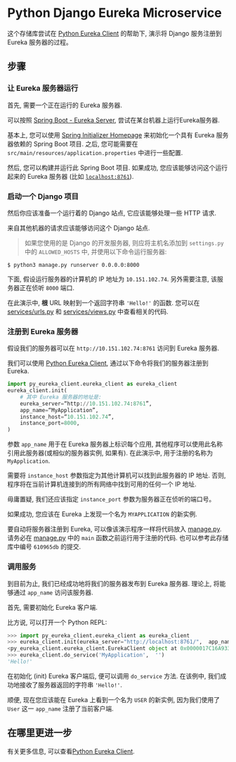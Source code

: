 # Python Django Eureka Microservice

这个存储库尝试在 [Python Eureka Client][py-eureka-client] 的帮助下, 演示将 Django 服务注册到 Eureka 服务器的过程。

## 步骤

### 让 Eureka 服务器运行

首先, 需要一个正在运行的 Eureka 服务器. 

可以按照 [Spring Boot - Eureka Server](https://www.tutorialspoint.com/spring_boot/spring_boot_eureka_server.htm), 尝试在某台机器上运行Eureka服务器. 

基本上, 您可以使用 [Spring Initializer Homepage](https://start.spring.io/) 来初始化一个具有 Eureka 服务器依赖的 Spring Boot 项目. 之后, 您可能需要在 `src/main/resources/application.properties` 中进行一些配置.

然后, 您可以构建并运行此 Spring Boot 项目. 如果成功, 您应该能够访问这个运行起来的 Eureka 服务器 (比如 [`localhost:8761`](http://localhost:8761)).

### 启动一个 Django 项目

然后你应该准备一个运行着的 Django 站点, 它应该能够处理一些 HTTP 请求. 

来自其他机器的请求应该能够访问这个 Django 站点.

> 如果您使用的是 Django 的开发服务器, 则应将主机名添加到 `settings.py` 中的 `ALLOWED_HOSTS` 中, 并使用以下命令运行服务器:

```console
$ python3 manage.py runserver 0.0.0.0:8000
```

下面, 假设运行服务器的计算机的 IP 地址为 `10.151.102.74`. 另外需要注意, 该服务器正在侦听 `8000` 端口.

在此演示中, **根** URL 映射到一个返回字符串 `'Hello!'` 的函数. 您可以在 [services/urls.py](./services/urls.py) 和 [services/views.py](./services/views.py) 中查看相关的代码.

### 注册到 Eureka 服务器

假设我们的服务器可以在 `http://10.151.102.74:8761` 访问到 Eureka 服务器. 

我们可以使用 [Python Eureka Client][py-eureka-client], 通过以下命令将我们的服务器注册到 Eureka.

```python
import py_eureka_client.eureka_client as eureka_client
eureka_client.init(
    # 其中 Eureka 服务器的地址是:
    eureka_server=“http://10.151.102.74:8761”, 
    app_name=“MyApplication”, 
    instance_host=“10.151.102.74”, 
    instance_port=8000, 
)
```

参数 `app_name` 用于在 Eureka 服务器上标识每个应用, 其他程序可以使用此名称引用此服务器(或相似的服务器实例, 如果有). 在此演示中, 用于注册的名称为 `MyApplication`.

需要将 `instance_host` 参数指定为其他计算机可以找到此服务器的 IP 地址. 否则, 程序将在当前计算机连接到的所有网络中找到可用的任何一个 IP 地址.

毋庸置疑, 我们还应该指定 `instance_port` 参数为服务器正在侦听的端口号。

如果成功, 您应该在 Eureka 上发现一个名为 `MYAPPLICATION` 的新实例.

要自动将服务器注册到 Eureka, 可以像该演示程序一样将代码放入 [manage.py](./manage.py). 请务必在 [manage.py](./manage.py) 中的 `main` 函数之前运行用于注册的代码. 也可以参考此存储库中编号 `610965db` 的提交.

[py-eureka-client]: https://github.com/keijack/python-eureka-client/

### 调用服务

到目前为止, 我们已经成功地将我们的服务器发布到 Eureka 服务器. 理论上, 将能够通过 `app_name` 访问该服务器. 

首先, 需要初始化 Eureka 客户端. 

比方说, 可以打开一个 Python REPL:

```python
>>> import py_eureka_client.eureka_client as eureka_client
>>> eureka_client.init(eureka_server="http://localhost:8761/",  app_name="User", instance_host='10.151.102.74')
<py_eureka_client.eureka_client.EurekaClient object at 0x0000017C16A93310>
>>> eureka_client.do_service('MyApplication',  '')
'Hello!'
```

在初始化 (init) Eureka 客户端后, 便可以调用 `do_service` 方法. 在该例中, 我们成功地接收了服务器返回的字符串 `'Hello!'`.

顺便, 现在您应该能在 Eureka 上看到一个名为 `USER` 的新实例, 因为我们使用了 `User` 这一 `app_name` 注册了当前客户端. 

## 在哪里更进一步

有关更多信息, 可以查看[Python Eureka Client][py-eureka-client].
